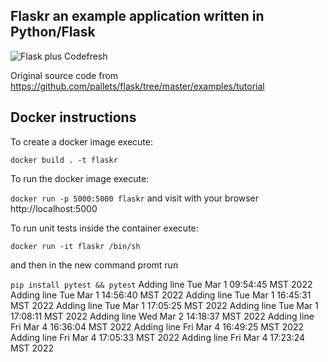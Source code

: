## Flaskr an example application written in Python/Flask

![Flask plus Codefresh](docker-flask-codefresh.jpg)

Original source code from https://github.com/pallets/flask/tree/master/examples/tutorial

## Docker instructions

To create a docker image execute: 

`docker build . -t flaskr`

To run the docker image execute:

`docker run -p 5000:5000 flaskr` and visit with your browser http://localhost:5000

To run unit tests inside the container execute:

`docker run -it flaskr /bin/sh`

and then in the new command promt run

`pip install pytest && pytest`
Adding line Tue Mar  1 09:54:45 MST 2022
Adding line Tue Mar  1 14:56:40 MST 2022
Adding line Tue Mar  1 16:45:31 MST 2022
Adding line Tue Mar  1 17:05:25 MST 2022
Adding line Tue Mar  1 17:08:11 MST 2022
Adding line Wed Mar  2 14:18:37 MST 2022
Adding line Fri Mar  4 16:36:04 MST 2022
Adding line Fri Mar  4 16:49:25 MST 2022
Adding line Fri Mar  4 17:05:33 MST 2022
Adding line Fri Mar  4 17:23:24 MST 2022
